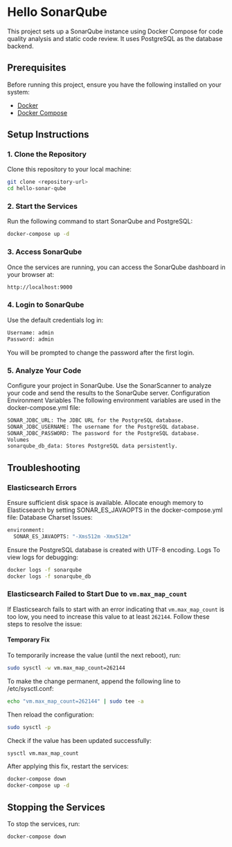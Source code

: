 # Hello SonarQube

This project sets up a SonarQube instance using Docker Compose for code quality analysis and static code review. It uses PostgreSQL as the database backend.

## Prerequisites

Before running this project, ensure you have the following installed on your system:
- [Docker](https://www.docker.com/)
- [Docker Compose](https://docs.docker.com/compose/)

## Setup Instructions

### 1. Clone the Repository

Clone this repository to your local machine:

```bash
git clone <repository-url>
cd hello-sonar-qube
```

### 2. Start the Services

Run the following command to start SonarQube and PostgreSQL:

```bash
docker-compose up -d
```

### 3. Access SonarQube

Once the services are running, you can access the SonarQube dashboard in your browser at:

```bash
http://localhost:9000
```

### 4. Login to SonarQube

Use the default credentials log in:

```bash
Username: admin
Password: admin
```

You will be prompted to change the password after the first login.

### 5. Analyze Your Code

Configure your project in SonarQube.
Use the SonarScanner to analyze your code and send the results to the SonarQube server.
Configuration
Environment Variables
The following environment variables are used in the docker-compose.yml file:

```bash
SONAR_JDBC_URL: The JDBC URL for the PostgreSQL database.
SONAR_JDBC_USERNAME: The username for the PostgreSQL database.
SONAR_JDBC_PASSWORD: The password for the PostgreSQL database.
Volumes
sonarqube_db_data: Stores PostgreSQL data persistently.
```

## Troubleshooting

### Elasticsearch Errors

Ensure sufficient disk space is available.
Allocate enough memory to Elasticsearch by setting SONAR_ES_JAVAOPTS in the docker-compose.yml file:
Database Charset Issues:

```bash
environment:
  SONAR_ES_JAVAOPTS: "-Xms512m -Xmx512m"
```

Ensure the PostgreSQL database is created with UTF-8 encoding.
Logs
To view logs for debugging:

```bash
docker logs -f sonarqube
docker logs -f sonarqube_db
```
### Elasticsearch Failed to Start Due to `vm.max_map_count`

If Elasticsearch fails to start with an error indicating that `vm.max_map_count` is too low, you need to increase this value to at least `262144`. Follow these steps to resolve the issue:

#### Temporary Fix

To temporarily increase the value (until the next reboot), run:

```bash
sudo sysctl -w vm.max_map_count=262144
```

To make the change permanent, append the following line to /etc/sysctl.conf:

```bash
echo "vm.max_map_count=262144" | sudo tee -a
```

Then reload the configuration:

```bash
sudo sysctl -p
```

Check if the value has been updated successfully:

```bash
sysctl vm.max_map_count
```

After applying this fix, restart the services:

```bash
docker-compose down
docker-compose up -d
```

## Stopping the Services

To stop the services, run:

```bash
docker-compose down
```